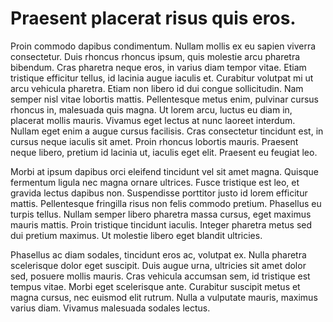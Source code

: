 # Praesent placerat risus quis eros.

Proin commodo dapibus condimentum. Nullam mollis ex eu sapien viverra consectetur. Duis rhoncus rhoncus ipsum, quis molestie arcu pharetra bibendum. Cras pharetra neque eros, in varius diam tempor vitae. Etiam tristique efficitur tellus, id lacinia augue iaculis et. Curabitur volutpat mi ut arcu vehicula pharetra. Etiam non libero id dui congue sollicitudin. Nam semper nisl vitae lobortis mattis. Pellentesque metus enim, pulvinar cursus rhoncus in, malesuada quis magna. Ut lorem arcu, luctus eu diam in, placerat mollis mauris. Vivamus eget lectus at nunc laoreet interdum. Nullam eget enim a augue cursus facilisis. Cras consectetur tincidunt est, in cursus neque iaculis sit amet. Proin rhoncus lobortis mauris. Praesent neque libero, pretium id lacinia ut, iaculis eget elit. Praesent eu feugiat leo.

Morbi at ipsum dapibus orci eleifend tincidunt vel sit amet magna. Quisque fermentum ligula nec magna ornare ultrices. Fusce tristique est leo, et gravida lectus dapibus non. Suspendisse porttitor justo id lorem efficitur mattis. Pellentesque fringilla risus non felis commodo pretium. Phasellus eu turpis tellus. Nullam semper libero pharetra massa cursus, eget maximus mauris mattis. Proin tristique tincidunt iaculis. Integer pharetra metus sed dui pretium maximus. Ut molestie libero eget blandit ultricies.

Phasellus ac diam sodales, tincidunt eros ac, volutpat ex. Nulla pharetra scelerisque dolor eget suscipit. Duis augue urna, ultricies sit amet dolor sed, posuere mollis mauris. Cras vehicula accumsan sem, id tristique est tempus vitae. Morbi eget scelerisque ante. Curabitur suscipit metus et magna cursus, nec euismod elit rutrum. Nulla a vulputate mauris, maximus varius diam. Vivamus malesuada sodales lectus.